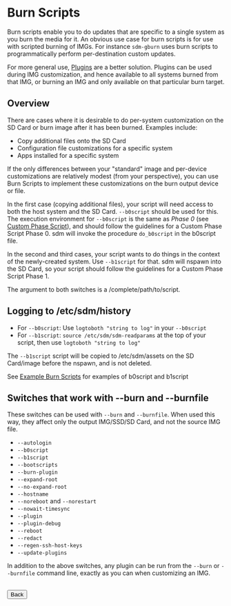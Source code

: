 # Burn Scripts

Burn scripts enable you to do updates that are specific to a single system as you burn the media for it. An obvious use case for burn scripts is for use with scripted burning of IMGs. For instance `sdm-gburn` uses burn scripts to programmatically perform per-destination custom updates.

For more general use, <a href="Plugins.md">Plugins</a> are a better solution. Plugins can be used during IMG customization, and hence available to all systems burned from that IMG, or burning an IMG and only available on that particular burn target.

## Overview

There are cases where it is desirable to do per-system customization on the SD Card or burn image after it has been burned. Examples include:

* Copy additional files onto the SD Card
* Configuration file customizations for a specific system
* Apps installed for a specific system

If the only differences between your "standard" image and per-device customizations are relatively modest (from your perspective), you can use Burn Scripts to implement these customizations on the burn output device or file.

In the first case (copying additional files), your script will need access to both the host system and the SD Card. `--b0script` should be used for this. The execution environment for `--b0script` is the same as *Phase 0* (see <a href="Custom-Phase-Script.md">Custom Phase Script</a>), and should follow the guidelines for a Custom Phase Script Phase 0. sdm will invoke the procedure `do_b0script` in the b0script file.

In the second and third cases, your script wants to do things in the context of the newly-created system. Use `--b1script` for that. sdm will nspawn into the SD Card, so your script should follow the guidelines for a Custom Phase Script Phase 1.

The argument to both switches is a /complete/path/to/script.

## Logging to /etc/sdm/history
* For `--b0script`: Use `logtoboth "string to log"` in your `--b0script`
* For `--b1script`: `source /etc/sdm/sdm-readparams` at the top of your script, then use `logtoboth "string to log"` 

The `--b1script` script will be copied to /etc/sdm/assets on the SD Card/image before the nspawn, and is not deleted.

See <a href="Example-Burn-Scripts.md">Example Burn Scripts</a> for examples of b0script and b1script

## Switches that work with --burn and --burnfile

These switches can be used with `--burn` and `--burnfile`. When used this way, they affect only the output IMG/SSD/SD Card, and not the source IMG file.

* `--autologin`
* `--b0script`
* `--b1script`
* `--bootscripts`
* `--burn-plugin`
* `--expand-root`
* `--no-expand-root`
* `--hostname`
* `--noreboot` and `--norestart`
* `--nowait-timesync`
* `--plugin`
* `--plugin-debug`
* `--reboot`
* `--redact`
* `--regen-ssh-host-keys`
* `--update-plugins`

In addition to the above switches, any plugin can be run from the `--burn` or `--burnfile` command line, exactly as you can when customizing an IMG.
<br>
<br>
<form>
<input type="button" value="Back" onclick="history.back()">
</form>
